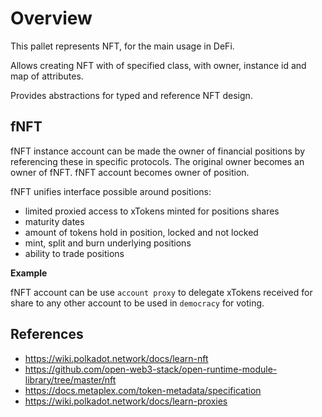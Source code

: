 # Overview

This pallet represents NFT, for the main usage in DeFi.

Allows creating NFT with of specified class, with owner, instance id and map of attributes.

Provides abstractions for typed and reference NFT design.

## fNFT

fNFT instance account can be made the owner of financial positions by referencing these in specific protocols.
The original owner becomes an owner of fNFT. 
fNFT account becomes owner of position.

fNFT unifies interface possible around positions:

- limited proxied access to xTokens minted for positions shares
- maturity dates
- amount of tokens hold in position, locked and not locked
- mint, split and burn underlying positions
- ability to trade positions

**Example**

fNFT account can be use `account proxy` to delegate xTokens received for share to any other account to be used in  `democracy` for voting.

## References

- https://wiki.polkadot.network/docs/learn-nft
- https://github.com/open-web3-stack/open-runtime-module-library/tree/master/nft
- https://docs.metaplex.com/token-metadata/specification
- https://wiki.polkadot.network/docs/learn-proxies
